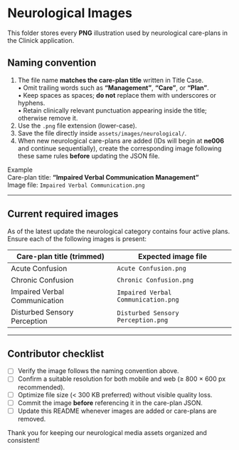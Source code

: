 # Neurological Images

This folder stores every **PNG** illustration used by neurological care-plans in the Clinick application.

## Naming convention

1. The file name **matches the care-plan title** written in Title Case.  
   • Omit trailing words such as **“Management”**, **“Care”**, or **“Plan”**.  
   • Keep spaces as spaces; **do not** replace them with underscores or hyphens.  
   • Retain clinically relevant punctuation appearing inside the title; otherwise remove it.  
2. Use the `.png` file extension (lower-case).  
3. Save the file directly inside `assets/images/neurological/`.  
4. When new neurological care-plans are added (IDs will begin at **ne006** and continue sequentially), create the corresponding image following these same rules **before** updating the JSON file.

Example  
Care-plan title: **“Impaired Verbal Communication Management”**  
Image file: `Impaired Verbal Communication.png`

---

## Current required images

As of the latest update the neurological category contains four active plans. Ensure each of the following images is present:

| Care-plan title (trimmed)              | Expected image file                         |
| -------------------------------------- | ------------------------------------------- |
| Acute Confusion                        | `Acute Confusion.png`                       |
| Chronic Confusion                      | `Chronic Confusion.png`                     |
| Impaired Verbal Communication          | `Impaired Verbal Communication.png`         |
| Disturbed Sensory Perception           | `Disturbed Sensory Perception.png`          |

---

## Contributor checklist

- [ ] Verify the image follows the naming convention above.  
- [ ] Confirm a suitable resolution for both mobile and web (≥ 800 × 600 px recommended).  
- [ ] Optimize file size (< 300 KB preferred) without visible quality loss.  
- [ ] Commit the image **before** referencing it in the care-plan JSON.  
- [ ] Update this README whenever images are added or care-plans are removed.

Thank you for keeping our neurological media assets organized and consistent!
